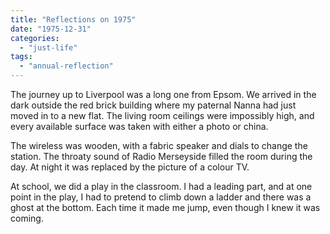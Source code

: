 ```yaml
---
title: "Reflections on 1975"
date: "1975-12-31"
categories: 
  - "just-life"
tags: 
  - "annual-reflection"
---
```


The journey up to Liverpool was a long one from Epsom. We arrived in the dark outside the red brick building where my paternal Nanna had just moved in to a new flat. The living room ceilings were impossibly high, and every available surface was taken with either a photo or china.

The wireless was wooden, with a fabric speaker and dials to change the station. The throaty sound of Radio Merseyside filled the room during the day. At night it was replaced by the picture of a colour TV.

At school, we did a play in the classroom. I had a leading part, and at one point in the play, I had to pretend to climb down a ladder and there was a ghost at the bottom. Each time it made me jump, even though I knew it was coming.
